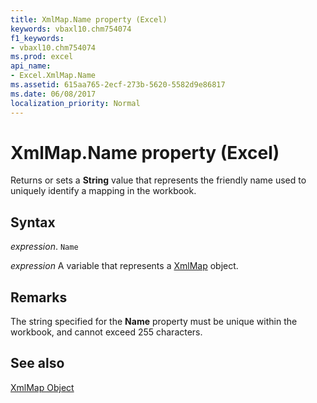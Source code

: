 ```yaml
---
title: XmlMap.Name property (Excel)
keywords: vbaxl10.chm754074
f1_keywords:
- vbaxl10.chm754074
ms.prod: excel
api_name:
- Excel.XmlMap.Name
ms.assetid: 615aa765-2ecf-273b-5620-5582d9e86817
ms.date: 06/08/2017
localization_priority: Normal
---
```



# XmlMap.Name property (Excel)

Returns or sets a  **String** value that represents the friendly name used to uniquely identify a mapping in the workbook.


## Syntax

_expression_. `Name`

_expression_ A variable that represents a [XmlMap](./Excel.XmlMap.md) object.


## Remarks

The string specified for the  **Name** property must be unique within the workbook, and cannot exceed 255 characters.


## See also


[XmlMap Object](Excel.XmlMap.md)

